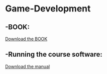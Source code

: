 # Game-Development

## -BOOK:<br/>
[Download the BOOK](docs/Chamillard+C#+Unity+Book.pdf)

## -Running the course software:<br/>
[Download the manual](docs/Running+the+Course+Software+on+Windows.pdf)
